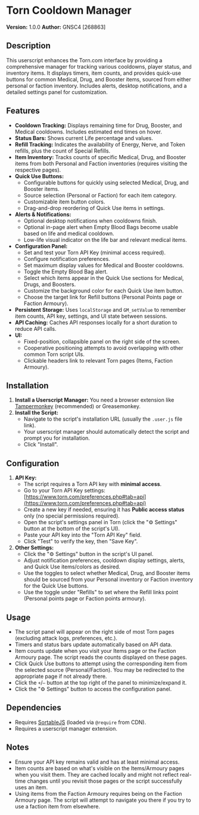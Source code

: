 # Torn Cooldown Manager

**Version:** 1.0.0
**Author:** GNSC4 [268863]

## Description

This userscript enhances the Torn.com interface by providing a comprehensive manager for tracking various cooldowns, player status, and inventory items. It displays timers, item counts, and provides quick-use buttons for common Medical, Drug, and Booster items, sourced from either personal or faction inventory. Includes alerts, desktop notifications, and a detailed settings panel for customization.

## Features

* **Cooldown Tracking:** Displays remaining time for Drug, Booster, and Medical cooldowns. Includes estimated end times on hover.
* **Status Bars:** Shows current Life percentage and values.
* **Refill Tracking:** Indicates the availability of Energy, Nerve, and Token refills, plus the count of Special Refills.
* **Item Inventory:** Tracks counts of specific Medical, Drug, and Booster items from both Personal and Faction inventories (requires visiting the respective pages).
* **Quick Use Buttons:**
    * Configurable buttons for quickly using selected Medical, Drug, and Booster items.
    * Source selection (Personal or Faction) for each item category.
    * Customizable item button colors.
    * Drag-and-drop reordering of Quick Use items in settings.
* **Alerts & Notifications:**
    * Optional desktop notifications when cooldowns finish.
    * Optional in-page alert when Empty Blood Bags become usable based on life and medical cooldown.
    * Low-life visual indicator on the life bar and relevant medical items.
* **Configuration Panel:**
    * Set and test your Torn API Key (minimal access required).
    * Configure notification preferences.
    * Set maximum display values for Medical and Booster cooldowns.
    * Toggle the Empty Blood Bag alert.
    * Select which items appear in the Quick Use sections for Medical, Drugs, and Boosters.
    * Customize the background color for each Quick Use item button.
    * Choose the target link for Refill buttons (Personal Points page or Faction Armoury).
* **Persistent Storage:** Uses `localStorage` and `GM_setValue` to remember item counts, API key, settings, and UI state between sessions.
* **API Caching:** Caches API responses locally for a short duration to reduce API calls.
* **UI:**
    * Fixed-position, collapsible panel on the right side of the screen.
    * Cooperative positioning attempts to avoid overlapping with other common Torn script UIs.
    * Clickable headers link to relevant Torn pages (Items, Faction Armoury).

## Installation

1.  **Install a Userscript Manager:** You need a browser extension like [Tampermonkey](https://www.tampermonkey.net/) (recommended) or Greasemonkey.
2.  **Install the Script:**
    * Navigate to the script's installation URL (usually the `.user.js` file link).
    * Your userscript manager should automatically detect the script and prompt you for installation.
    * Click "Install".

## Configuration

1.  **API Key:**
    * The script requires a Torn API key with **minimal access**.
    * Go to your Torn API Key settings: [https://www.torn.com/preferences.php#tab=api](https://www.torn.com/preferences.php#tab=api)
    * Create a new key if needed, ensuring it has **Public access status** only (no special permissions required).
    * Open the script's settings panel in Torn (click the "⚙️ Settings" button at the bottom of the script's UI).
    * Paste your API key into the "Torn API Key" field.
    * Click "Test" to verify the key, then "Save Key".
2.  **Other Settings:**
    * Click the "⚙️ Settings" button in the script's UI panel.
    * Adjust notification preferences, cooldown display settings, alerts, and Quick Use items/colors as desired.
    * Use the toggles to select whether Medical, Drug, and Booster items should be sourced from your Personal inventory or Faction inventory for the Quick Use buttons.
    * Use the toggle under "Refills" to set where the Refill links point (Personal points page or Faction points armoury).

## Usage

* The script panel will appear on the right side of most Torn pages (excluding attack logs, preferences, etc.).
* Timers and status bars update automatically based on API data.
* Item counts update when you visit your Items page or the Faction Armoury page. The script reads the counts displayed on these pages.
* Click Quick Use buttons to attempt using the corresponding item from the selected source (Personal/Faction). You may be redirected to the appropriate page if not already there.
* Click the `+`/`–` button at the top right of the panel to minimize/expand it.
* Click the "⚙️ Settings" button to access the configuration panel.

## Dependencies

* Requires [SortableJS](https://github.com/SortableJS/Sortable) (loaded via `@require` from CDN).
* Requires a userscript manager extension.

## Notes

* Ensure your API key remains valid and has at least minimal access.
* Item counts are based on what's visible on the Items/Armoury pages when you visit them. They are cached locally and might not reflect real-time changes until you revisit those pages or the script successfully uses an item.
* Using items from the Faction Armoury requires being on the Faction Armoury page. The script will attempt to navigate you there if you try to use a faction item from elsewhere.
